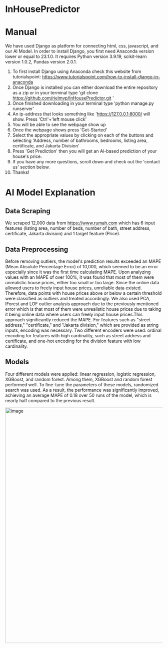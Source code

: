 # InHousePredictor

# Manual
We have used Django as platform for connecting html, css, javascript, and our AI Model.
In order to install Django, you first need Anaconda version lower or equal to 23.1.0.
It requires Python version 3.9.19, scikit-learn version 1.0.2, Pandas version 2.0.1. 
1. To first install Django using Anaconda check this website from tutorialspoint: https://www.tutorialspoint.com/how-to-install-django-in-anaconda
2. Once Django is installed you can either download the entire repository as a zip or in your terminal type 'git clone https://github.com/rielmvp/InHousePredictor.git '
3. Once finished downloading in your terminal type 'python manage.py runserver' 
4. An ip-address that looks something like 'https://127.0.0.1:8000/ will show.  Press 'Ctrl'+'left mouse click'
5. You will be able to see the webpage show up
6. Once the webpage shows press 'Get-Started'
7. Select the appropriate values by clicking on each of the buttons and selecting 'Address, number of bathrooms, bedrooms, listing area, certificate, and Jakarta Division' 
8. Press 'Get Prediction' then you will get an Ai-based prediction of your house's price.
9. If you have any more questions, scroll down and check out the 'contact us' section below.
10. Thanks!

# AI Model Explanation

## Data Scraping
We scraped 12,000 data from https://www.rumah.com which has 6 input features (listing area, number of beds, number of bath, street address, certificate, Jakarta division) and 1 target feature (Price).

## Data Preprocessing
Before removing outliers, the model's prediction results exceeded an MAPE (Mean Absolute Percentage Error) of 10,000, which seemed to be an error especially since it was the first time calculating MAPE. Upon analyzing values with an MAPE of over 100%, it was found that most of them were unrealistic house prices, either too small or too large. Since the online data allowed users to freely input house prices, unreliable data existed. Therefore, data points with house prices above or below a certain threshold were classified as outliers and treated accordingly. We also used PCA, IForest and LOF outlier analysis approach due to the previously mentioned error which is that most of them were unrealistic house prices due to taking it being online data where users can freely input house prices.This approach significantly reduced the MAPE.
For features such as "street address," "certificate," and "Jakarta division," which are provided as string inputs, encoding was necessary. Two different encoders were used: ordinal encoding for features with high cardinality, such as street address and certificate, and one-hot encoding for the division feature with low cardinality.

## Models
Four different models were applied: linear regression, logistic regression, XGBoost, and random forest. Among them, XGBoost and random forest performed well. To fine-tune the parameters of these models, randomized search was used. As a result, the performance was significantly improved, achieving an average MAPE of 0.18 over 50 runs of the model, which is nearly half compared to the previous result.

<img width="754" alt="image" src="https://github.com/rielmvp/InHousePredictor/assets/103105035/7330c59a-311c-45ff-a378-4d5f0440a416">


